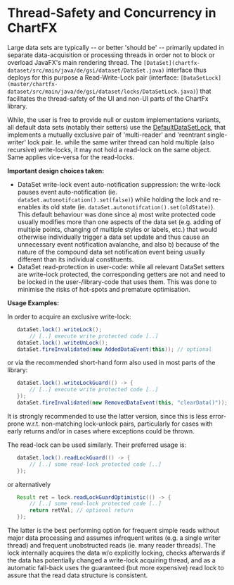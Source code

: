 # Thread-Safety and Concurrency in ChartFX

Large data sets are typically -- or better 'should be' -- primarily updated in separate data-acquisition or processing threads in order not to block or overload JavaFX's main rendering thread. The `[DataSet](chartfx-dataset/src/main/java/de/gsi/dataset/DataSet.java)` interface thus deploys for this purpose a Read-Write-Lock pair (interface: `[DataSetLock](master/chartfx-dataset/src/main/java/de/gsi/dataset/locks/DataSetLock.java)`) that facilitates the thread-safety of the UI and non-UI parts of the ChartFx library.

While, the user is free to provide null or custom implementations variants, all default data sets (notably their setters) use the [DefaultDataSetLock](chartfx-dataset/src/main/java/de/gsi/dataset/locks/DefaultDataSetLock.java), that implements a mutually exclusive pair of 'multi-reader' and 'reentrant single-writer' lock pair. Ie. while the same writer thread can hold multiple (also recursive) write-locks, it may not hold a read-lock on the same object. Same applies vice-versa for the read-locks. 

**Important design choices taken:** 
* DataSet write-lock event auto-notification suppression: the write-lock pauses event auto-notification (ie. `dataSet.autonotifcation().set(false)`) while holding the lock and re-enables its old state (ie. `dataSet.autonotifcation().set(oldState)`). This default behaviour was done since 
   a) most write protected code usually modifies more than one aspects of the data set (e.g. adding of multiple points, changing of multiple styles or labels, etc.) that would otherwise individually trigger a data set update and thus cause an unnecessary event notification avalanche, and also 
   b) because of the nature of the compound data set notification event being usually different than its individual constituents.
* DataSet read-protection in user-code: while all relevant DataSet setters are write-lock protected, the corresponding getters are not and need to be locked in the user-/library-code that uses them. This was done to minimise the risks of hot-spots and premature optimisation.

**Usage Examples:**

In order to acquire an exclusive write-lock:
 
 ```Java
    dataSet.lock().writeLock();
        // [..] execute write protected code [..]
    dataSet.lock().writeUnLock();
    dataSet.fireInvalidated(new AddedDataEvent(this)); // optional
 ```
or via the recommended short-hand form also used in most parts of the library:
 
 ```Java
    dataSet.lock().writeLockGuard(() -> {
        // [..] execute write protected code [..]
    });
    dataSet.fireInvalidated(new RemovedDataEvent(this, "clearData()"));
 ```
It is strongly recommended to use the latter version, since this is less error-prone w.r.t. non-matching lock-unlock pairs, particularly for cases with early returns and/or in cases where exceptions could be thrown.

The read-lock can be used similarly. Their preferred usage is:
 
 ```Java
    dataSet.lock().readLockGuard(() -> {
        // [..] some read-lock protected code [..]
    });
 ```
or alternatively
 
 ```Java
    Result ret = lock.readLockGuardOptimistic(() -> {
        // [..] some read-lock protected code [..]
        return retVal; // optional return
    });
 ```
The latter is the best performing option for frequent simple reads without major data processing and assumes infrequent writes (e.g. a single writer thread) and frequent unobstructed reads (ie. many reader threads). The lock internally acquires the data w/o explicitly locking, checks afterwards if the data has potentially changed a write-lock acquiring thread, and as a automatic fall-back uses the guaranteed (but more expensive) read lock to assure that the read data structure is consistent.
